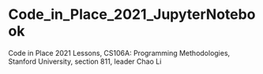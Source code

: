# Code_in_Place_2021_JupyterNotebook
Code in Place 2021 Lessons, CS106A: Programming Methodologies, Stanford University, section 811, leader Chao Li
